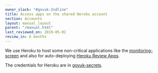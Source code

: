 ```yaml
---
owner_slack: "#govuk-2ndline"
title: Access apps on the shared Heroku account
section: Accounts
layout: manual_layout
parent: "/manual.html"
last_reviewed_on: 2019-05-02
review_in: 6 months
---
```


We use Heroku to host some non-critical applications like the [monitoring-screen][] and also for auto-deploying [Heroku Review Apps](review-apps.html).

The credentials for Heroku are in
[govuk-secrets](https://github.com/alphagov/govuk-secrets/blob/master/pass/2ndline/heroku/heroku.gpg).

[monitoring-screen]: https://docs.publishing.service.gov.uk/manual/screens.html
